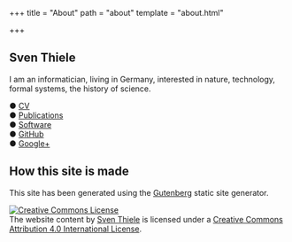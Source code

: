 +++
title = "About"
path = "about"
template = "about.html"

+++

## Sven Thiele

I am an informatician, living in Germany, interested in nature, technology, formal systems, the history of science.

● [CV](/cv) \
● [Publications](/publications) \
● [Software](/software) \
● [GitHub](https://github.com/sthiele) \
● [Google+](https://plus.google.com/u/0/+SvenThieleDr)

## How this site is made

This site has been generated using the [Gutenberg](https://www.getgutenberg.io/)
static site generator. 

  <a rel="license" href="http://creativecommons.org/licenses/by/4.0/"><img alt="Creative Commons License" style="border-width:0" src="https://i.creativecommons.org/l/by/4.0/80x15.png" /></a><br /><span xmlns:dct="http://purl.org/dc/terms/" property="dct:title">The website content</span> by <a xmlns:cc="http://creativecommons.org/ns#" href="https://sthiele.github.io/" property="cc:attributionName" rel="cc:attributionURL">Sven Thiele</a> is licensed under a <a rel="license" href="http://creativecommons.org/licenses/by/4.0/">Creative Commons Attribution 4.0 International License</a>.
